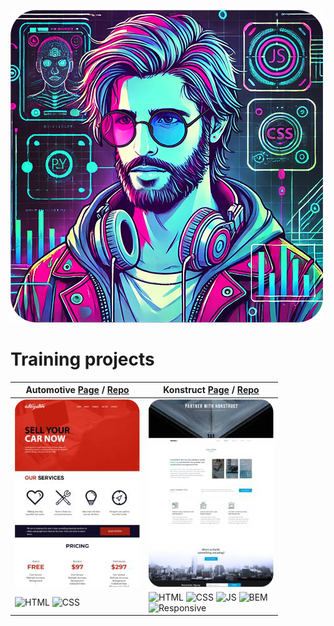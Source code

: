 ![Header](header.png)
# Training projects

| Automotive [Page](https://rodionnest.github.io/Automotive/) / [Repo](https://github.com/rodionnest/Automotive)| Konstruct [Page](https://rodionnest.github.io/Konstruct/) / [Repo](https://github.com/rodionnest/Konstruct)|
| ----------- | ----------- |
| ![Automotive](automotive-preview.png) | ![Konstruct](konstruct-preview.png) |
| ![HTML](https://img.shields.io/badge/HTML-bf5836) ![CSS](https://img.shields.io/badge/CSS-511f78) |  ![HTML](https://img.shields.io/badge/HTML-bf5836) ![CSS](https://img.shields.io/badge/CSS-511f78) ![JS](https://img.shields.io/badge/JS-e8d20e) ![BEM](https://img.shields.io/badge/BEM-0373fc)<br> ![Responsive](https://img.shields.io/badge/Responsive-505050) |

